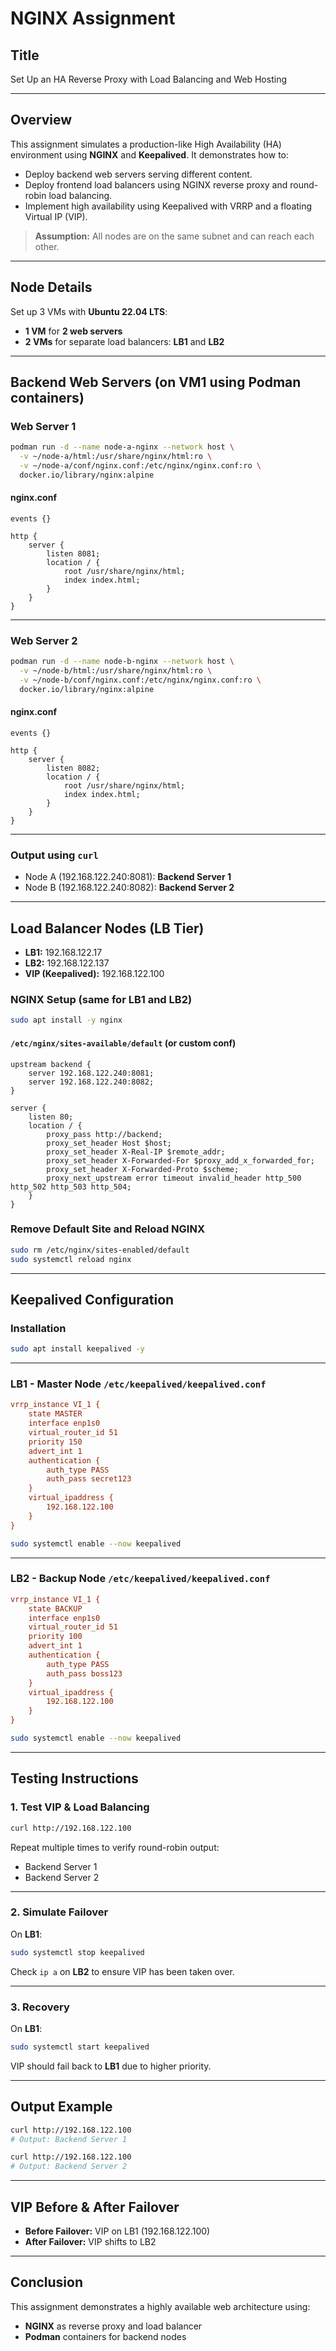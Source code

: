 # NGINX Assignment

## Title
Set Up an HA Reverse Proxy with Load Balancing and Web Hosting

---

## Overview

This assignment simulates a production-like High Availability (HA) environment using **NGINX** and **Keepalived**. It demonstrates how to:

- Deploy backend web servers serving different content.
- Deploy frontend load balancers using NGINX reverse proxy and round-robin load balancing.
- Implement high availability using Keepalived with VRRP and a floating Virtual IP (VIP).

> **Assumption:** All nodes are on the same subnet and can reach each other.

---

## Node Details

Set up 3 VMs with **Ubuntu 22.04 LTS**:

- **1 VM** for **2 web servers**
- **2 VMs** for separate load balancers: **LB1** and **LB2**

---


## Backend Web Servers (on VM1 using Podman containers)

### Web Server 1

```bash
podman run -d --name node-a-nginx --network host \
  -v ~/node-a/html:/usr/share/nginx/html:ro \
  -v ~/node-a/conf/nginx.conf:/etc/nginx/nginx.conf:ro \
  docker.io/library/nginx:alpine
```

#### nginx.conf

```nginx
events {}

http {
    server {
        listen 8081;
        location / {
            root /usr/share/nginx/html;
            index index.html;
        }
    }
}
```

---

### Web Server 2

```bash
podman run -d --name node-b-nginx --network host \
  -v ~/node-b/html:/usr/share/nginx/html:ro \
  -v ~/node-b/conf/nginx.conf:/etc/nginx/nginx.conf:ro \
  docker.io/library/nginx:alpine
```

#### nginx.conf

```nginx
events {}

http {
    server {
        listen 8082;
        location / {
            root /usr/share/nginx/html;
            index index.html;
        }
    }
}
```

---

### Output using `curl`

- Node A (192.168.122.240:8081): **Backend Server 1**
- Node B (192.168.122.240:8082): **Backend Server 2**

---

## Load Balancer Nodes (LB Tier)

- **LB1:** 192.168.122.17  
- **LB2:** 192.168.122.137  
- **VIP (Keepalived):** 192.168.122.100

### NGINX Setup (same for LB1 and LB2)

```bash
sudo apt install -y nginx
```

#### `/etc/nginx/sites-available/default` (or custom conf)

```nginx
upstream backend {
    server 192.168.122.240:8081;
    server 192.168.122.240:8082;
}

server {
    listen 80;
    location / {
        proxy_pass http://backend;
        proxy_set_header Host $host;
        proxy_set_header X-Real-IP $remote_addr;
        proxy_set_header X-Forwarded-For $proxy_add_x_forwarded_for;
        proxy_set_header X-Forwarded-Proto $scheme;
        proxy_next_upstream error timeout invalid_header http_500 http_502 http_503 http_504;
    }
}
```

### Remove Default Site and Reload NGINX

```bash
sudo rm /etc/nginx/sites-enabled/default
sudo systemctl reload nginx
```

---

## Keepalived Configuration

### Installation

```bash
sudo apt install keepalived -y
```

---

### LB1 - Master Node `/etc/keepalived/keepalived.conf`

```ini
vrrp_instance VI_1 {
    state MASTER
    interface enp1s0
    virtual_router_id 51
    priority 150
    advert_int 1
    authentication {
        auth_type PASS
        auth_pass secret123
    }
    virtual_ipaddress {
        192.168.122.100
    }
}
```

```bash
sudo systemctl enable --now keepalived
```

---

### LB2 - Backup Node `/etc/keepalived/keepalived.conf`

```ini
vrrp_instance VI_1 {
    state BACKUP
    interface enp1s0
    virtual_router_id 51
    priority 100
    advert_int 1
    authentication {
        auth_type PASS
        auth_pass boss123
    }
    virtual_ipaddress {
        192.168.122.100
    }
}
```

```bash
sudo systemctl enable --now keepalived
```

---

## Testing Instructions

### 1. Test VIP & Load Balancing

```bash
curl http://192.168.122.100
```

Repeat multiple times to verify round-robin output:

- Backend Server 1
- Backend Server 2

---

### 2. Simulate Failover

On **LB1**:

```bash
sudo systemctl stop keepalived
```

Check `ip a` on **LB2** to ensure VIP has been taken over.

---

### 3. Recovery

On **LB1**:

```bash
sudo systemctl start keepalived
```

VIP should fail back to **LB1** due to higher priority.

---

## Output Example

```bash
curl http://192.168.122.100
# Output: Backend Server 1

curl http://192.168.122.100
# Output: Backend Server 2
```

---

## VIP Before & After Failover

- **Before Failover:** VIP on LB1 (192.168.122.100)
- **After Failover:** VIP shifts to LB2

---

## Conclusion

This assignment demonstrates a highly available web architecture using:

- **NGINX** as reverse proxy and load balancer
- **Podman** containers for backend nodes
